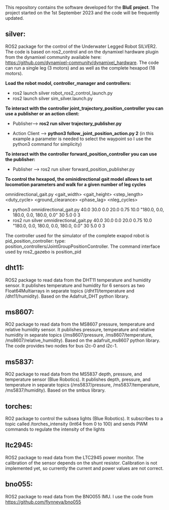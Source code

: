 This repository contains the software developed for the **BluE project**. The project started on the 1st September 2023 and the code will be frequently updated. 

## **silver:**

ROS2 package for the control of the Underwater Legged Robot SILVER2. The code is based on ros2_control and on the dynamixel hardware plugin from the dynamixel community available here: https://github.com/dynamixel-community/dynamixel_hardware. The code can run a single leg (3 motors) and as well as the complete hexapod (18 motors).

**Load the robot modol, controller_manager and controllers:**

* ros2 launch silver robot_ros2_control_launch.py
* ros2 launch silver sim_silver.launch.py

**To interact with the controller joint_trajectory_position_controller you can use a publisher or an action client:**

* Publisher--> **ros2 run silver trajectory_publisher.py**

* Action Client --> **python3 follow_joint_position_action.py 2** (in this example a parameter is needed to select the waypoint so I use the python3 command for simplicity)

**To interact with the controller forward_position_controller you can use the publisher:**

* Publisher --> ros2 run silver forward_position_publisher.py

**To control the hexapod, the ominidirectional gait model allows to set locomotion parameters and walk for a given number of leg cycles**

omnidirectional_gait.py <gait_width> <gait_height> <direction> <step_length> <duty_cycle> <ground_clearance> <phase_lag> <nstep> <period> <rotation> <nleg_cycles>
* python3 omnidirectional_gait.py 40.0 30.0 0.0 20.0 0.75 10.0 "180.0, 0.0, 180.0, 0.0, 180.0, 0.0" 30 5.0 0 3
* ros2 run silver omnidirectional_gait.py 40.0 30.0 0.0 20.0 0.75 10.0 "180.0, 0.0, 180.0, 0.0, 180.0, 0.0" 30 5.0 0 3

The controller used for the simulator of the complete exapod robot is pid_position_controller: type: position_controllers/JointGroupPositionController. The command interface used by ros2_gazebo is position_pid

## **dht11:**

ROS2 package to read data from the DHT11 temperature and humidity sensor. It publishes temperature and humidity for 6 sensors as two Float64Multiarrays in separate topics (/dht11/temperature and /dht11/humidity). Based on the Adafruit_DHT python library. 

## **ms8607:**

RO2 package to read data from the MS8607 pressure, temperature and relative humidity sensor. It publishes pressure, temperature and relative humidity in separate topics (/ms8607/pressure, /ms8607/temperature, /ms8607/relative_humidity). Based on the adafruit_ms8607 python library. The code provides two nodes for bus i2c-0 and i2c-1.

## **ms5837:**

RO2 package to read data from the MS5837 depth, pressure, and temperature sensor (Blue Robotics). It publishes depth, pressure, and temperature in separate topics (/ms5837/pressure, /ms5837/temperature, /ms5837/humidity). Based on the smbus library.

## **torches:**

RO2 package to control the subsea lights (Blue Robotics). It subscribes to a topic called /torches_intensity (Int64 from 0 to 100) and sends PWM commands to regulate the intensity of the lights

## **ltc2945:**

ROS2 package to read data from the LTC2945 power monitor. The calibration of the sensor depends on the shunt resistor. Calibration is not implemented yet, so currently the current and power values are not correct.

## **bno055:**

ROS2 package to read data from the BNO055 IMU. I use the code from https://github.com/flynneva/bno055


